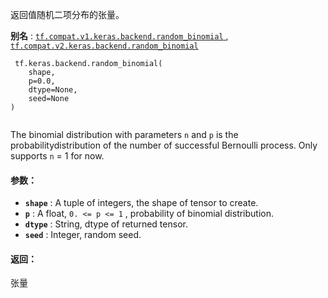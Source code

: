 返回值随机二项分布的张量。

**别名** : [ `tf.compat.v1.keras.backend.random_binomial` ](/api_docs/python/tf/keras/backend/random_binomial), [ `tf.compat.v2.keras.backend.random_binomial` ](/api_docs/python/tf/keras/backend/random_binomial)

```
 tf.keras.backend.random_binomial(
    shape,
    p=0.0,
    dtype=None,
    seed=None
)
 
```

The binomial distribution with parameters  `n`  and  `p`  is the probabilitydistribution of the number of successful Bernoulli process. Only supports `n`  = 1 for now.

#### 参数：
- **`shape`** : A tuple of integers, the shape of tensor to create.
- **`p`** : A float,  `0. <= p <= 1` , probability of binomial distribution.
- **`dtype`** : String, dtype of returned tensor.
- **`seed`** : Integer, random seed.


#### 返回：
张量

